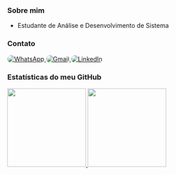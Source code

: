 ### Sobre mim 

- Estudante de Análise e Desenvolvimento de Sistema

### Contato
<a href="https://wa.me/5583987049025">
  <img src="https://img.shields.io/badge/WhatsApp-25D366?style=for-the-badge&logo=whatsapp&logoColor=white" alt="WhatsApp" style="border-radius: 10px;">
</a>

<a href="mailto:nerifilho1256@gmail.com">
  <img src="https://img.shields.io/badge/Gmail-D14836?style=for-the-badge&logo=gmail&logoColor=white" alt="Gmail" style="border-radius: 10px;">
</a>

<a href="https://www.linkedin.com/in/nerigleston/">
  <img src="https://img.shields.io/badge/LinkedIn-0077B5?style=for-the-badge&logo=linkedin&logoColor=white" alt="LinkedIn" style="border-radius: 10px;">
</a>

</a>



### Estatísticas do meu GitHub
<div>
  <a href="https://github.com/nerigleston">
  <img height="180em" src="https://github-readme-stats.vercel.app/api?username=nerigleston&show_icons=true&theme=radical"/>
  <img height="180em" src="https://github-readme-stats.vercel.app/api/top-langs/?username=nerigleston&layout=compact&theme=radical"/>
</div>
